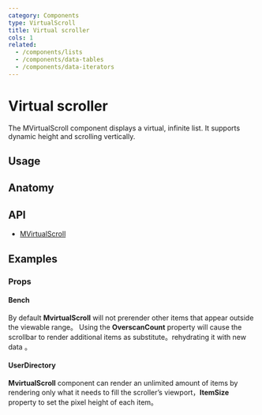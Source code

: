 ```yaml
---
category: Components
type: VirtualScroll
title: Virtual scroller
cols: 1
related:
  - /components/lists
  - /components/data-tables
  - /components/data-iterators
--- 
```


# Virtual scroller

The MVirtualScroll component displays a virtual, infinite list. It supports dynamic height and scrolling vertically.

## Usage

<virtual-scroll-usage></virtual-scroll-usage>

## Anatomy

## API

- [MVirtualScroll](/api/MVirtualScroll)

## Examples

### Props

#### Bench

By default **MvirtualScroll** will not prerender other items that appear outside the viewable range。 Using the **OverscanCount** property will cause the scrollbar to render additional items as substitute。rehydrating it with new data
。

<example file="" />

#### UserDirectory

**MvirtualScroll** component can render an unlimited amount of items by rendering only what it needs to fill the scroller’s viewport，**ItemSize** property to set the pixel height of each item。

<example file="" />